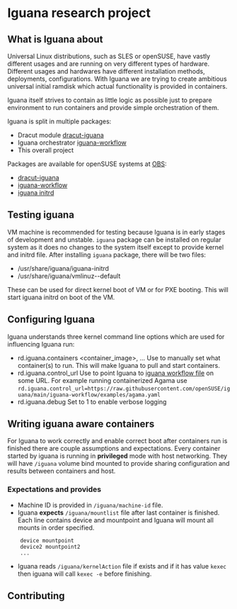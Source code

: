# Iguana research project

## What is Iguana about

Universal Linux distributions, such as SLES or openSUSE, have vastly different usages and are running on very different types of hardware. Different usages and hardwares have different installation methods, deployments, configurations. With Iguana we are trying to create ambitious universal initial ramdisk which actual functionality is provided in containers.

Iguana itself strives to contain as little logic as possible just to prepare environment to run containers and provide simple orchestration of them.

Iguana is split in multiple packages:

- Dracut module [dracut-iguana](https://github.com/openSUSE/iguana/tree/main/dracut-iguana)
- Iguana orchestrator [iguana-workflow](https://github.com/openSUSE/iguana/tree/main/iguana-workflow)
- This overall project

Packages are available for openSUSE systems at [OBS](https://build.opensuse.org):

- [dracut-iguana](https://build.opensuse.org/package/show/home:oholecek:iguana/dracut-iguana)
- [iguana-workflow](https://build.opensuse.org/package/show/home:oholecek:iguana/iguana-workflow)
- [iguana initrd](https://build.opensuse.org/package/show/home:oholecek:iguana/iguana)

## Testing iguana

VM machine is recommended for testing because Iguana is in early stages of development and unstable.
`iguana` package can be installed on regular system as it does no changes to the system itself except to provide kernel and initrd file.
After installing `iguana` package, there will be two files:

- /usr/share/iguana/iguana-initrd
- /usr/share/iguana/vmlinuz-<version>-default

These can be used for direct kernel boot of VM or for PXE booting. This will start iguana initrd on boot of the VM.

## Configuring Iguana

Iguana understands three kernel command line options which are used for influencing Iguana run:

- rd.iguana.containers <container_image>, ...
    Use to manually set what container(s) to run. This will make Iguana to pull and start containers.
- rd.iguana.control_url
    Use to point Iguana to [iguana workflow file](https://github.com/openSUSE/iguana/blob/main/iguana-workflow/Workflow.md) on some URL. For example running containerized Agama use `rd.iguana.control_url=https://raw.githubusercontent.com/openSUSE/iguana/main/iguana-workflow/examples/agama.yaml`
- rd.iguana.debug
    Set to 1 to enable verbose logging


## Writing iguana aware containers

For Iguana to work correctly and enable correct boot after containers run is finished there are couple assumptions and expectations.
Every container started by iguana is running in **privileged** mode with host networking. They will have `/iguana` volume bind mounted to provide sharing configuration and results between containers and host.

### Expectations and provides

- Machine ID is provided in `/iguana/machine-id` file.
- Iguana **expects** `/iguana/mountlist` file after last container is finished. Each line contains device and mountpoint and Iguana will mount all mounts in order specified.

```
    device mountpoint
    device2 mountpoint2
    ...
```

- Iguana reads `/iguana/kernelAction` file if exists and if it has value `kexec` then iguana will call `kexec -e` before finishing.

## Contributing
